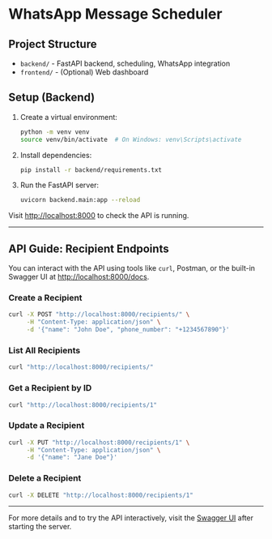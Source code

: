 # WhatsApp Message Scheduler

## Project Structure

- `backend/` - FastAPI backend, scheduling, WhatsApp integration
- `frontend/` - (Optional) Web dashboard

## Setup (Backend)

1. Create a virtual environment:
   ```sh
   python -m venv venv
   source venv/bin/activate  # On Windows: venv\Scripts\activate
   ```
2. Install dependencies:
   ```sh
   pip install -r backend/requirements.txt
   ```
3. Run the FastAPI server:
   ```sh
   uvicorn backend.main:app --reload
   ```

Visit [http://localhost:8000](http://localhost:8000) to check the API is running.

---

## API Guide: Recipient Endpoints

You can interact with the API using tools like `curl`, Postman, or the built-in Swagger UI at [http://localhost:8000/docs](http://localhost:8000/docs).

### Create a Recipient
```sh
curl -X POST "http://localhost:8000/recipients/" \
     -H "Content-Type: application/json" \
     -d '{"name": "John Doe", "phone_number": "+1234567890"}'
```

### List All Recipients
```sh
curl "http://localhost:8000/recipients/"
```

### Get a Recipient by ID
```sh
curl "http://localhost:8000/recipients/1"
```

### Update a Recipient
```sh
curl -X PUT "http://localhost:8000/recipients/1" \
     -H "Content-Type: application/json" \
     -d '{"name": "Jane Doe"}'
```

### Delete a Recipient
```sh
curl -X DELETE "http://localhost:8000/recipients/1"
```

---

For more details and to try the API interactively, visit the [Swagger UI](http://localhost:8000/docs) after starting the server.
